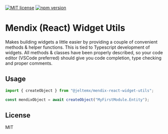 [![MIT license](http://img.shields.io/badge/license-MIT-brightgreen.svg)](http://opensource.org/licenses/MIT)
[![npm version](https://badge.fury.io/js/%40jeltemx%2Fmendix-react-widget-utils.svg)](https://badge.fury.io/js/%40jeltemx%2Fmendix-react-widget-utils)

# Mendix (React) Widget Utils

Makes building widgets a little easier by providing a couple of convenient methods & helper functions. This is tied to Typescript development of widgets. All methods & classes have been properly described, so your code editor (VSCode preferred) should give you code completion, type checking and proper comments.

## Usage

```ts
import { createObject } from "@jeltemx/mendix-react-widget-utils";

const mendixObject = await createObject("MyFirstModule.Entity");
```

## License

MIT
